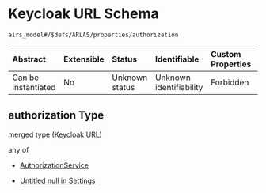 # Keycloak URL Schema

```txt
airs_model#/$defs/ARLAS/properties/authorization
```



| Abstract            | Extensible | Status         | Identifiable            | Custom Properties | Additional Properties | Access Restrictions | Defined In                                                                |
| :------------------ | :--------- | :------------- | :---------------------- | :---------------- | :-------------------- | :------------------ | :------------------------------------------------------------------------ |
| Can be instantiated | No         | Unknown status | Unknown identifiability | Forbidden         | Allowed               | none                | [model.schema.json\*](../../out/model.schema.json "open original schema") |

## authorization Type

merged type ([Keycloak URL](model-defs-arlas-properties-keycloak-url.md))

any of

*   [AuthorizationService](model-defs-authorizationservice.md "check type definition")

*   [Untitled null in Settings](model-defs-arlas-properties-keycloak-url-anyof-1.md "check type definition")
